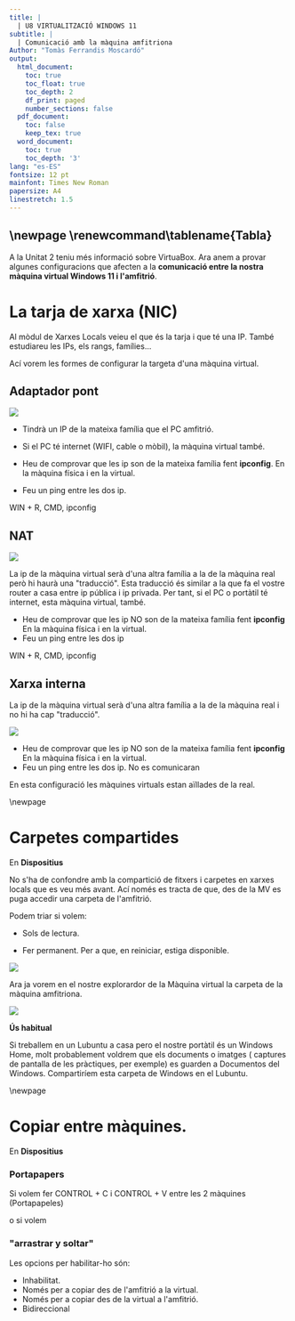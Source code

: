 ```yaml
---
title: |
  | U8 VIRTUALITZACIÓ WINDOWS 11
subtitle: |
  | Comunicació amb la màquina amfitriona
Author: "Tomàs Ferrandis Moscardó"
output:
  html_document:
    toc: true
    toc_float: true
    toc_depth: 2
    df_print: paged
    number_sections: false
  pdf_document: 
    toc: false
    keep_tex: true
  word_document:
    toc: true
    toc_depth: '3'
lang: "es-ES"
fontsize: 12 pt
mainfont: Times New Roman
papersize: A4
linestretch: 1.5
---
```


\newpage
\renewcommand\tablename{Tabla}
---

A la Unitat 2 teniu més informació sobre VirtuaBox. 
Ara anem a provar algunes configuracions que afecten a la **comunicació entre la nostra màquina virtual Windows 11 i l'amfitrió**.


# La tarja de xarxa (NIC)

Al mòdul de Xarxes Locals veieu el que és la tarja i que té una IP. També estudiareu les IPs, els rangs, famílies...

Ací vorem les formes de configurar la targeta d'una màquina virtual.

## Adaptador pont
![](png/adaptadorpont.png)

* Tindrà un IP de la mateixa família que el PC amfitrió.
* Si el PC té internet (WIFI, cable o mòbil), la màquina virtual també.

* Heu de comprovar que les ip son de la mateixa família fent **ipconfig**. En la màquina física i en la virtual.
* Feu un ping entre les dos ip.

WIN + R, CMD, ipconfig


## NAT

![](png/NAT.png)

La ip de la màquina virtual serà d'una altra família a la de la màquina real però hi haurà una "traducció". Esta traducció és similar a la que fa el vostre router a casa entre ip pública i ip privada. 
Per tant, si el PC o portàtil té internet, esta màquina virtual, també.


* Heu de comprovar que les ip NO son de la mateixa família fent **ipconfig** 
En la màquina física i en la virtual.
* Feu un ping entre les dos ip

WIN + R, CMD, ipconfig

## Xarxa interna

La ip de la màquina virtual serà d'una altra família a la de la màquina real i no hi ha cap "traducció".

![](png/xarxainterna.png)

* Heu de comprovar que les ip NO son de la mateixa família fent **ipconfig** 
En la màquina física i en la virtual.
* Feu un ping entre les dos ip. No es comunicaran


En esta configuració les màquines virtuals estan aïllades de la real.


\newpage

# Carpetes compartides

En **Dispositius**

No s'ha de confondre amb la compartició de fitxers i carpetes en xarxes locals que es veu més avant. Ací només es tracta de que, des de la MV es puga accedir una carpeta de l'amfitrió.

Podem triar si volem:

* Sols de lectura.

* Fer permanent. Per a que, en reiniciar, estiga disponible. 

![](png/carpetacompartida.png)

Ara ja vorem en el nostre explorardor de la Màquina virtual la carpeta de la màquina amfitriona.

![](png/explorador.png)

**Ús habitual**

Si treballem en un Lubuntu a casa pero el nostre portàtil és un Windows Home, molt probablement voldrem que els documents o imatges ( captures de pantalla de les pràctiques, per exemple) es guarden a Documentos del Windows. Compartiríem esta carpeta de Windows en el Lubuntu.


\newpage

# Copiar entre màquines. 

En **Dispositius**

### Portapapers

Si volem fer CONTROL + C i CONTROL + V entre les 2 màquines (Portapapeles) 

o si volem 

### "arrastrar y soltar"

Les opcions per habilitar-ho són:

* Inhabilitat.
* Només per a copiar des de l'amfitrió a la virtual.
* Només per a copiar des de la virtual a l'amfitrió.
* Bidireccional





